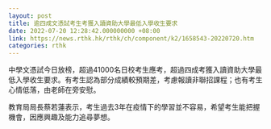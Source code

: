 ```yaml
---
layout: post
title: 逾四成文憑試考生考獲入讀資助大學最低入學收生要求
date: 2022-07-20 12:28:42.000000000 +08:00
link: https://news.rthk.hk/rthk/ch/component/k2/1658543-20220720.htm
categories: rthk
---
```


中學文憑試今日放榜，超過41000名日校考生應考，超過四成考獲入讀資助大學最低入學收生要求。有考生認為部分成績較預期差，考慮報讀非聯招課程；也有考生心情低落，由老師在旁安慰。

教育局局長蔡若蓮表示，考生過去3年在疫情下的學習並不容易，希望考生能把握機會，因應興趣及能力追尋夢想。
